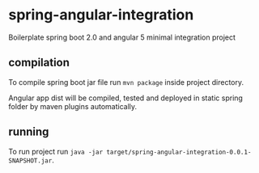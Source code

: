 # spring-angular-integration
Boilerplate spring boot 2.0 and angular 5 minimal integration project

## compilation
To compile spring boot jar file run `mvn package` inside project directory.

Angular app dist will be compiled, tested and deployed in static spring folder by maven plugins automatically.

## running
To run project run `java -jar target/spring-angular-integration-0.0.1-SNAPSHOT.jar`.
